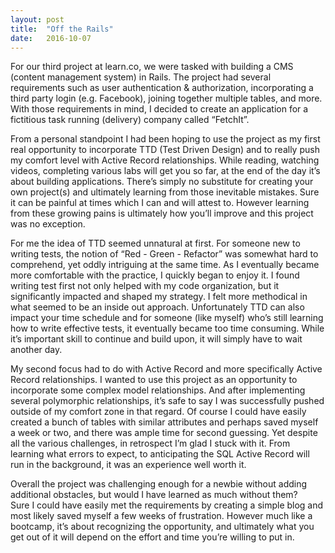 ```yaml
---
layout: post
title:  "Off the Rails"
date:   2016-10-07
---
```


For our third project at learn.co, we were tasked with building a CMS (content management system) in Rails. The project had several requirements such as user authentication & authorization, incorporating a third party login (e.g. Facebook), joining together multiple tables, and more. With those requirements in mind, I decided to create an application for a fictitious task running (delivery) company called “FetchIt”.  

From a personal standpoint I had been hoping to use the project as my first real opportunity to incorporate TTD (Test Driven Design) and to really push my comfort level with Active Record relationships. While reading, watching videos, completing various labs will get you so far, at the end of the day it’s about building applications. There’s simply no substitute for creating your own project(s) and ultimately learning from those inevitable mistakes. Sure it can be painful at times which I can and will attest to.  However learning from these growing pains is ultimately how you’ll improve and this project was no exception.

For me the idea of TTD seemed unnatural at first. For someone new to writing tests, the notion of “Red - Green - Refactor” was somewhat hard to comprehend, yet oddly intriguing at the same time. As I eventually became more comfortable with the practice, I quickly began to enjoy it. I found writing test first not only helped with my code organization, but it significantly impacted and shaped my strategy.  I felt more methodical in what seemed to be an inside out approach. Unfortunately TTD can also impact your time schedule and for someone (like myself) who’s still learning how to write effective tests, it eventually became too time consuming. While it’s important skill to continue and build upon, it will simply have to wait another day.

My second focus had to do with Active Record and more specifically Active Record relationships. I wanted to use this project as an opportunity to incorporate some complex model relationships. And after implementing several polymorphic relationships, it’s safe to say I was successfully pushed outside of my comfort zone in that regard. Of course I could have easily created a bunch of tables with similar attributes and perhaps saved myself a week or two, and there was ample time for second guessing. Yet despite all the various challenges, in retrospect I’m glad I stuck with it.  From learning what errors to expect, to anticipating the SQL Active Record will run in the background, it was an experience well worth it. 

Overall the project was challenging enough for a newbie without adding additional obstacles, but would I have learned as much without them?  
Sure I could have easily met the requirements by creating a simple blog and most likely saved myself a few weeks of frustration.  However much like a bootcamp, it’s about recognizing the opportunity, and ultimately what you get out of it will depend on the effort and time you’re willing to put in.
